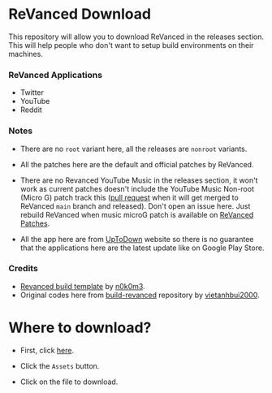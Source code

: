# ReVanced Download
This repository will allow you to download ReVanced in the releases section. This will help people who don't want to setup build environments on their machines.

### ReVanced Applications
- Twitter
- YouTube
- Reddit

### Notes
- There are no `root` variant here, all the releases are `nonroot` variants.

- All the patches here are the default and official patches by ReVanced.

- There are no Revanced YouTube Music in the releases section, it won't work as current patches doesn't include the YouTube Music Non-root (Micro G) patch track this ([pull request](https://github.com/revanced/revanced-patches/pull/22) when it will get merged to ReVanced `main` branch and released). Don't open an issue here. Just rebuild ReVanced when music microG patch is available on [ReVanced Patches](https://github.com/revanced/revanced-patches/releases).

- All the app here are from [UpToDown](https://en.upyodown.com) website so there is no guarantee that the applications here are the latest update like on Google Play Store.
### Credits
- [Revanced build template](https://github.com/n0k0m3/revanced-build-template) by [n0k0m3](https://github.com/n0k0m3).
- Original codes here from [build-revanced](https://github.com/vietanhbui2000/build-revanced) repository by [vietanhbui2000](https://github.com/vietanhbui2000).

# Where to download?
- First, click [here](https://github.com/Ultimatinium/yt/releases).

- Click the `Assets` button.

- Click on the file to download.
